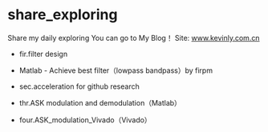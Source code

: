 # share_exploring
Share my daily exploring
You can go to My Blog！   Site: www.kevinly.com.cn

- fir.filter design 
- Matlab - Achieve best filter（lowpass bandpass）by firpm

- sec.acceleration for github research

- thr.ASK modulation and demodulation（Matlab）

- four.ASK_modulation_Vivado（Vivado）
